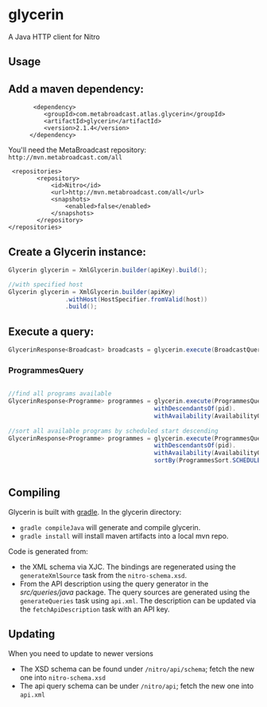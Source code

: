 glycerin
========

A Java HTTP client for Nitro

Usage
-----

## Add a maven dependency:
```
       <dependency>
          <groupId>com.metabroadcast.atlas.glycerin</groupId>
          <artifactId>glycerin</artifactId>
          <version>2.1.4</version>
      </dependency>
 ```
You'll need the MetaBroadcast repository: `http://mvn.metabroadcast.com/all`

```
 <repositories>   
        <repository>
            <id>Nitro</id>
            <url>http://mvn.metabroadcast.com/all</url>
            <snapshots>
                <enabled>false</enabled>
            </snapshots>
        </repository>
</repositories>
 ```


## Create a Glycerin instance: 
```java
Glycerin glycerin = XmlGlycerin.builder(apiKey).build();

//with specified host
Glycerin glycerin = XmlGlycerin.builder(apiKey)
                .withHost(HostSpecifier.fromValid(host))
                .build();

```

## Execute a query: 
```java
GlycerinResponse<Broadcast> broadcasts = glycerin.execute(BroadcastQuery.builder() .withDescendantsOf("b039gr8y").build());
```

### ProgrammesQuery
```java

//find all programs available
GlycerinResponse<Programme> programmes = glycerin.execute(ProgrammesQuery.builder().
                                         withDescendantsOf(pid).
                                         withAvailability(AvailabilityOption.AVAILABLE).build());
                                         
//sort all available programs by scheduled start descending
GlycerinResponse<Programme> programmes = glycerin.execute(ProgrammesQuery.builder().
                                         withDescendantsOf(pid).
                                         withAvailability(AvailabilityOption.AVAILABLE).
                                         sortBy(ProgrammesSort.SCHEDULED_START, ProgrammesSortDirection.DESCENDING).build());
                                         
```

Compiling
---------

Glycerin is built with [gradle](http://gradle.org "Gradle"). In the glycerin directory:

* `gradle compileJava` will generate and compile glycerin.
* `gradle install` will install maven artifacts into a local mvn repo.

Code is generated from:

* the XML schema via XJC. The bindings are regenerated using the `generateXmlSource` task from the `nitro-schema.xsd`.  
* From the API description using the query generator in the _src/queries/java_ package. The query sources are generated using the `generateQueries` task using `api.xml`. The description can be updated via the `fetchApiDescription` task with an API key.

Updating
--------

When you need to update to newer versions

 * The XSD schema can be found under `/nitro/api/schema`; fetch the new one into `nitro-schema.xsd`
 * The api query schema can be under `/nitro/api`; fetch the new one into `api.xml`
